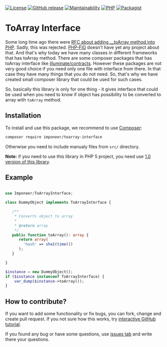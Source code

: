 [![License](https://img.shields.io/github/license/imponeer/toarray-interface.svg?maxAge=2592000)](LICENSE)
[![GitHub release](https://img.shields.io/github/release/imponeer/toarray-interface.svg?maxAge=2592000)](https://github.com/imponeer/toarray-interface/releases) [![Maintainability](https://api.codeclimate.com/v1/badges/79f89e2fe21c0076c29a/maintainability)](https://codeclimate.com/github/imponeer/toarray-interface/maintainability) [![PHP](https://img.shields.io/packagist/php-v/imponeer/toarray-interface.svg)](http://php.net) 
[![Packagist](https://img.shields.io/packagist/dm/imponeer/toarray-interface.svg)](https://packagist.org/packages/imponeer/toarray-interface)

# ToArray Interface

Some long time ago there were [RFC about adding __toArray method into PHP](https://wiki.php.net/rfc/object_cast_to_types). Sadly, this was rejected. [PHP-FIG](https://www.php-fig.org/psr/) doesn't have yet any project about that. And that's why today we have many classes in different frameworks that has toArray method. There are some composer packages that has toArray interface like [illuminate/contracts](https://packagist.org/packages/illuminate/contracts). However these packages are not very good choice if you need only one file with interface from there. In that case they have many things that you do not need. So, that's why we have created small composer library that could be used for such cases.

So, basically this library is only for one thing - it gives interface that could be used when you need to know if object has possibility to be converted to array with `toArray` method.

## Installation

To install and use this package, we recommend to use [Composer](https://getcomposer.org):

```bash
composer require imponeer/toarray-interface
```

Otherwise you need to include manualy files from `src/` directory. 

**Note:** if you need to use this library in PHP 5 project, you need use [1.0 version of this library](https://packagist.org/packages/imponeer/toarray-interface#1.0.0).

## Example

```php

use Imponeer/ToArrayInterface;

class DummyObject implements ToArrayInterface {

   /**
    * Converts object to array
    *
    * @return array
    */
   public function toArray(): array {
      return array(
      	'hash' => sha1(time())
      );
   }

}

$instance = new DummyObject();
if ($instance instanceof ToArrayInterface) {
	var_dump($instance->toArray());
}

```

## How to contribute?

If you want to add some functionality or fix bugs, you can fork, change and create pull request. If you not sure how this works, try [interactive GitHub tutorial](https://try.github.io).

If you found any bug or have some questions, use [issues tab](https://github.com/imponeer/toarray-interface/issues) and write there your questions.
